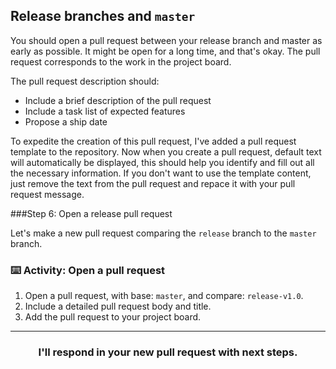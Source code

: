 ## Release branches and `master`

You should open a pull request between your release branch and master as early as possible. It might be open for a long time, and that's okay.  The pull request corresponds to the work in the project board.

The pull request description should:
- Include a brief description of the pull request
- Include a task list of expected features
- Propose a ship date

To expedite the creation of this pull request, I've added a pull request template to the repository. Now when you create a pull request, default text will automatically be displayed, this should help you identify and fill out all the necessary information. If you don't want to use the template content, just remove the text from the pull request and repace it with your pull request message.

###Step 6: Open a release pull request

Let's make a new pull request comparing the `release` branch to the `master` branch.

### :keyboard: Activity: Open a pull request

1. Open a pull request, with base: `master`, and compare: `release-v1.0`.
1. Include a detailed pull request body and title.
1. Add the pull request to your project board.

<hr>
<h3 align="center">I'll respond in your new pull request with next steps.</h3>
